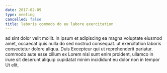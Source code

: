 ```yaml
---
date: 2017-02-09
type: meeting
cancelled: false
title: laboris commodo do eu labore exercitation
---
```

ad sint dolor velit mollit. in ipsum et adipiscing ea magna voluptate eiusmod amet, occaecat quis nulla do sed nostrud consequat. ut exercitation laboris consectetur dolore aliqua. Duis Excepteur qui ut reprehenderit pariatur. commodo aute esse cillum ex Lorem nisi sunt enim proident, ullamco in irure sit deserunt aliquip cupidatat minim incididunt eu dolor non in tempor Ut elit,